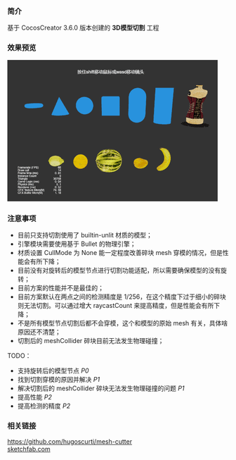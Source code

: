 ### 简介
基于 CocosCreator 3.6.0 版本创建的 **3D模型切割** 工程

### 效果预览
![image](../../../gif/202203/2022032002.gif)

### 注意事项
- 目前只支持切割使用了 builtin-unlit 材质的模型；
- 引擎模块需要使用基于 Bullet 的物理引擎；
- 材质设置 CullMode 为 None 能一定程度改善碎块 mesh 穿模的情况，但是性能会有所下降；
- 目前没有对旋转后的模型节点进行切割功能适配，所以需要确保模型的没有旋转；
- 目前方案的性能并不是最佳的；
- 目前方案默认在两点之间的检测精度是 1/256，在这个精度下过于细小的碎块则无法切割。可以通过增大 raycastCount 来提高精度，但是性能会有所下降；
- 不是所有模型节点切割后都不会穿模，这个和模型的原始 mesh 有关，具体啥原因还不清楚；
- 切割后的 meshCollider 碎块目前无法发生物理碰撞；

TODO：
- 支持旋转后的模型节点 *P0*
- 找到切割穿模的原因并解决 *P1*
- 解决切割后的 meshCollider 碎块无法发生物理碰撞的问题 *P1*
- 提高性能 *P2*
- 提高检测的精度 *P2*

### 相关链接
https://github.com/hugoscurti/mesh-cutter    
[sketchfab.com](https://sketchfab.com/search?features=downloadable&licenses=322a749bcfa841b29dff1e8a1bb74b0b&licenses=b9ddc40b93e34cdca1fc152f39b9f375&licenses=72360ff1740d419791934298b8b6d270&licenses=bbfe3f7dbcdd4122b966b85b9786a989&licenses=2628dbe5140a4e9592126c8df566c0b7&licenses=34b725081a6a4184957efaec2cb84ed3&licenses=7c23a1ba438d4306920229c12afcb5f9&licenses=783b685da9bf457d81e829fa283f3567&licenses=5b54cf13b1a4422ca439696eb152070d&q=tag%3Afruit&sort_by=-likeCount&type=models)